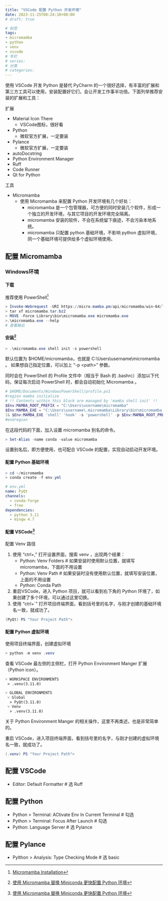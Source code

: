 ```yaml
---
title: "VSCode 配置 Python 开发环境"
date: 2023-11-25T00:24:10+08:00
# draft: true

# 标签
tags:
- micromamba
- python
- venv
- vscode
# 专栏
# series:
# 分类
# categories:
---
```


使用 VSCode 开发 Python 是替代 PyCharm 的一个很好选择，有丰富的扩展和第三方工具可以使用，安装配置好它们，会让开发工作事半功倍。下面列举推荐安装的扩展和工具：

扩展
- Material Icon There
  - VSCode图标，很好看
- Python
  - 微软官方扩展，一定要装
- Pylance
  - 微软官方扩展，一定要装
- autoDocstring
- Python Environment Manager
- Ruff
- Code Runner
- Qt for Python

工具
- Micromamba
  - 使用 Micromamba 来配置 Python 开发环境有几个好处：
    - micromamba 是一个包管理器，可方便的同时安装几个软件，形成一个独立的开发环境，与其它项目的开发环境完全隔离。
    - micromamba 安装的软件，不会在系统留下痕迹，不会污染本地系统。
    - micromamba 只配置 python 基础环境，不影响 python 虚拟环境，同一个基础环境可提供给多个虚拟环境使用。

## 配置 Micromamba 
### Windows环境
#### 下载
推荐使用 PowerShell[^1]
```powershell
> Invoke-Webrequest -URI https://micro.mamba.pm/api/micromamba/win-64/latest -OutFile micromamba.tar.bz2
> tar xf micromamba.tar.bz2
> MOVE -Force Library\bin\micromamba.exe micromamba.exe
>.\micromamba.exe --help
# 查看输出
```

#### 安装[^2]
```powershell
> .\micromamba.exe shell init -s powershell
```
默认位置为 $HOME/micromamba，也就是 C:\Users\username\micromamba 。
如果想自己指定位置，可以加上 “-p \<path\>” 参数。

同时会在 PowerShell 的 Profile 文件中（相当于 Bash 的 .bashrc）添加以下代码，保证每次启动 PowerShell 时，都会自动初始化 Micromamba 。
```powershell
# $HOME/Documents/WindowsPowerShell/profile.ps1
#region mamba initialize
# !! Contents within this block are managed by 'mamba shell init' !!
$Env:MAMBA_ROOT_PREFIX = "C:\Users\username\micromamba"
$Env:MAMBA_EXE = "C:\Users\username\.micromamba\Library\bin\micromamba.exe"
(& $Env:MAMBA_EXE 'shell' 'hook' -s 'powershell' -p $Env:MAMBA_ROOT_PREFIX) | Out-String | Invoke-Expression
#endregion
```
在这段代码的下面，加入设置 micromamba 别名的命令。
```powershell
> Set-Alias -name conda -value micromamba
```
设置别名后，即方便使用，也可配合 VSCode 的配置，实现自动启动开发环境。

#### 配置 Python 基础环境
```powershell
> cd ~/micromamba
> conda create -f env.yml
```
```yml
# env.yml
name: PyQt
channels:
  - conda-forge
  - free
dependencies:
  - python 3.11
  - mingw 4.7
```

#### 配置 VSCode[^2]
配置 Venv 路径
1. 使用 “ctrl+,” 打开设置界面，搜索 venv ，出现两个结果：
    - Python: Venv Folders # 如果安装时使用默认位置，就填写 micromamba，下面的不用设置
    - Python: Venv Path    # 如果安装时没有使用默认位置，就填写安装位置，上面的不用设置
    - Python: Conda Path
2. 重启VSCode，进入 Python 项目，就可以看到右下角的 Python 环境了，如果创建了多个环境，可以通过这里切换。
3. 使用 “ctrl+`” 打开项目终端界面，看到括号里的名字，与刚才创建的基础环境名一致，就成功了。
```powershell
(PyQt) PS "Your Project Path">
```

#### 配置 Python 虚拟环境
使用项目终端界面，创建虚拟环境
```powershell
> python -m venv .venv
```
查看 VSCode 最左侧的主侧栏，打开 Python Environment Manger 扩展（Python icon）。
```
˅ WORKSPACE ENVIRONMENTS
 > .venv(3.11.0)

˅ GLOBAL ENVIRONMENTS
 ˅ Global
  > PyQt(3.11.0)
 ˅ Venv
  > .venv(3.11.0)
```
关于 Python Environment Manger 的相关操作，这里不再类述，也是非常简单的。

重启 VSCode，进入项目终端界面，看到括号里的名字，与刚才创建的虚拟环境名一致，就成功了。
```powershell
(.venv) PS "Your Project Path">
```

## 配置 VSCode
- Editor: Default Formatter # 选 Ruff

## 配置 Python
- Python > Terminal: ACtivate Env In Current Terminal # 勾选
- Python > Terminal: Focus After Launch               # 勾选
- Python: Language Server                             # 选 Pylance

## 配置 Pylance
- Pylthon > Analysis: Type Checking Mode # 选 basic

[^1]:[Micromamba Installation](https://mamba.readthedocs.io/en/latest/installation/micromamba-installation.html#operating-system-package-managers)
[^2]:[使用 Micromamba 替换 Miniconda 更快配置 Python 环境](https://zhuanlan.zhihu.com/p/622346839?utm_id=0)